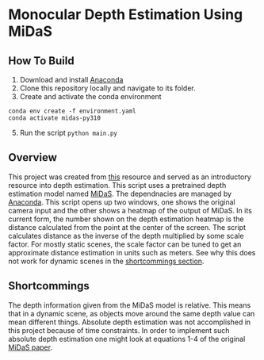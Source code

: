 # Monocular Depth Estimation Using MiDaS

## How To Build
1. Download and install [Anaconda](https://anaconda.org/)
2. Clone this repository locally and navigate to its folder.
3. Create and activate the conda environment
```
conda env create -f environment.yaml
conda activate midas-py310
```
5. Run the script `python main.py`

## Overview
This project was created from [this](https://medium.com/artificialis/getting-started-with-depth-estimation-using-midas-and-python-d0119bfe1159) resource and served as an introductory resource into depth estimation. This script uses a pretrained depth estimation model named [MiDaS](https://github.com/isl-org/MiDaS). The dependnacies are managed by [Anaconda](https://anaconda.org/). This script opens up two windows, one shows the original camera input and the other shows a heatmap of the output of MiDaS. In its current form, the number shown on the depth estimation heatmap is the distance calculated from the point at the center of the screen. The script calculates distance as the inverse of the depth multiplied by some scale factor. For mostly static scenes, the scale factor can be tuned to get an approximate distance estimation in units such as meters. See why this does not work for dynamic scenes in the [shortcommings section](#shortcommings).

## Shortcommings
The depth information given from the MiDaS model is relative. This means that in a dynamic scene, as objects move around the same depth value can mean different things. Absolute depth estimation was not accomplished in this project because of time constraints. In order to implement such absolute depth estimation one might look at equations 1-4 of the original [MiDaS paper](https://arxiv.org/pdf/1907.01341v3).
